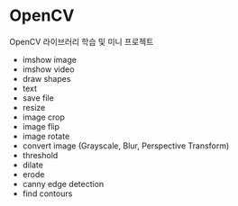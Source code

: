 # OpenCV
OpenCV 라이브러리 학습 및 미니 프로젝트

  * imshow image
  * imshow video
  * draw shapes
  * text
  * save file
  * resize
  * image crop
  * image flip
  * image rotate
  * convert image (Grayscale, Blur, Perspective Transform)
  * threshold
  * dilate
  * erode
  * canny edge detection
  * find contours

